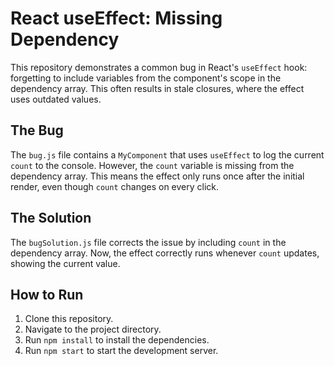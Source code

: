 # React useEffect: Missing Dependency
This repository demonstrates a common bug in React's `useEffect` hook: forgetting to include variables from the component's scope in the dependency array.  This often results in stale closures, where the effect uses outdated values.

## The Bug
The `bug.js` file contains a `MyComponent` that uses `useEffect` to log the current `count` to the console. However, the `count` variable is missing from the dependency array.  This means the effect only runs once after the initial render, even though `count` changes on every click.

## The Solution
The `bugSolution.js` file corrects the issue by including `count` in the dependency array. Now, the effect correctly runs whenever `count` updates, showing the current value.

## How to Run
1. Clone this repository.
2. Navigate to the project directory.
3. Run `npm install` to install the dependencies.
4. Run `npm start` to start the development server.
